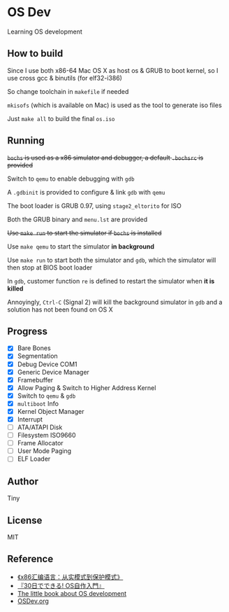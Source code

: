 # OS Dev #

Learning OS development

## How to build ##

Since I use both x86-64 Mac OS X as host os & GRUB to boot kernel, so I use cross gcc & binutils (for elf32-i386)

So change toolchain in `makefile` if needed

`mkisofs` (which is available on Mac) is used as the tool to generate iso files

Just `make all` to build the final `os.iso`

## Running ##

~~`bochs` is used as a x86 simulator and debugger, a default `.bochsrc` is provided~~

Switch to `qemu` to enable debugging with `gdb`

A `.gdbinit` is provided to configure & link `gdb` with `qemu`

The boot loader is GRUB 0.97, using `stage2_eltorito` for ISO

Both the GRUB binary and `menu.lst` are provided

~~Use `make run` to start the simulator if `bochs` is installed~~

Use `make qemu` to start the simulator __in background__

Use `make run` to start both the simulator and `gdb`, which the simulator will then stop at BIOS boot loader

In `gdb`, customer function `re` is defined to restart the simulator when __it is killed__

Annoyingly, `Ctrl-C` (Signal 2) will kill the background simulator in `gdb` and a solution has not been found on OS X

## Progress ##

- [x] Bare Bones
- [x] Segmentation
- [x] Debug Device COM1
- [x] Generic Device Manager
- [x] Framebuffer
- [x] Allow Paging & Switch to Higher Address Kernel
- [x] Switch to `qemu` & `gdb`
- [x] `multiboot` Info
- [x] Kernel Object Manager
- [x] Interrupt
- [ ] ATA/ATAPI Disk
- [ ] Filesystem ISO9660
- [ ] Frame Allocator
- [ ] User Mode Paging
- [ ] ELF Loader

## Author ##

Tiny

## License ##

MIT

## Reference ##

- [《x86汇编语言：从实模式到保护模式》](https://www.amazon.cn/dp/B00AR0ZSVO/)
- [『30日でできる! OS自作入門』](https://www.amazon.co.jp/dp/4839919844)
- [The little book about OS development](https://littleosbook.github.io/)
- [OSDev.org](http://www.osdev.org/)
